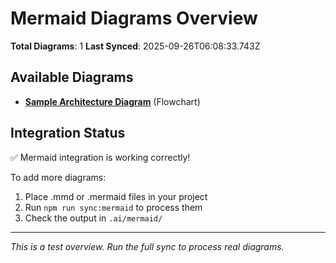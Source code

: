 # Mermaid Diagrams Overview

**Total Diagrams**: 1
**Last Synced**: 2025-09-26T06:08:33.743Z

## Available Diagrams
- **[Sample Architecture Diagram](./diagrams/sample-architecture.md)** (Flowchart)

## Integration Status
✅ Mermaid integration is working correctly!

To add more diagrams:
1. Place .mmd or .mermaid files in your project
2. Run `npm run sync:mermaid` to process them
3. Check the output in `.ai/mermaid/`

---
*This is a test overview. Run the full sync to process real diagrams.*
